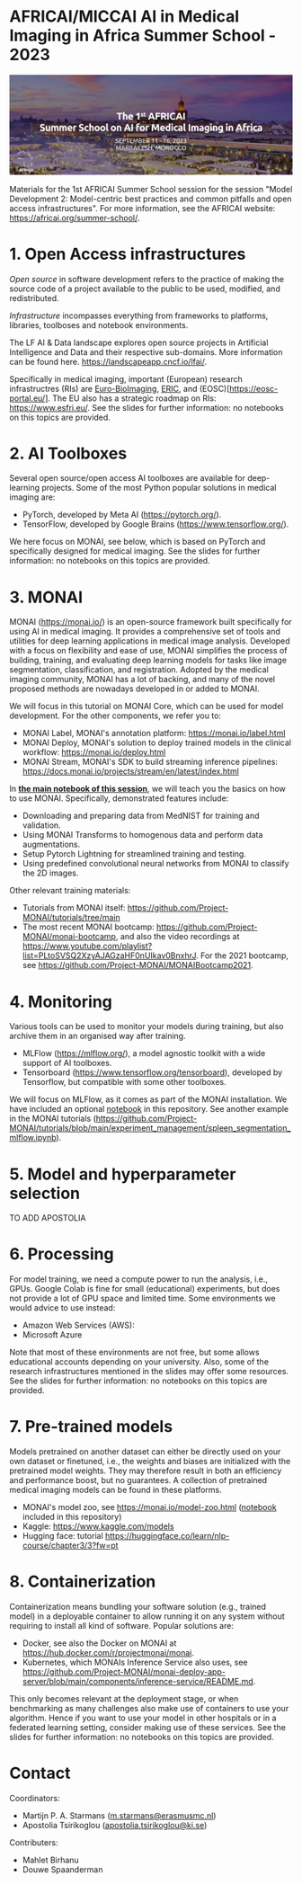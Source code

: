 # AFRICAI/MICCAI AI in Medical Imaging in Africa Summer School - 2023
<img src="images/AFRICAI_banner.jpg" alt="Overview"/>

Materials for the 1st AFRICAI Summer School session for the session
"Model Development 2: Model-centric best practices and common pitfalls and open access infrastructures". 
For more information, see the AFRICAI website: https://africai.org/summer-school/. 
 
# 1. Open Access infrastructures
*Open source* in software development refers to the practice of making the source code of a project available to the public to be used, modified, and redistributed.

*Infrastructure* incompasses everything from frameworks to platforms, libraries, toolboses and notebook environments.

The LF AI & Data landscape explores open source projects in Artificial Intelligence and Data and their respective sub-domains. More information can be found here. https://landscapeapp.cncf.io/lfai/. 

Specifically in medical imaging, important (European) research infrastructres (RIs) are [Euro-BioImaging](https://www.eurobioimaging.eu/), [ERIC](https://research-and-innovation.ec.europa.eu/strategy/strategy-2020-2024/our-digital-future/european-research-infrastructures/eric_en), and (EOSC)[https://eosc-portal.eu/]. The EU also has a strategic roadmap on RIs: https://www.esfri.eu/. See the slides for further information: no notebooks on this topics are provided.

# 2. AI Toolboxes
Several open source/open access AI toolboxes are available for deep-learning projects. Some of the most Python popular solutions in medical imaging are:

- PyTorch, developed by Meta AI (https://pytorch.org/).
- TensorFlow, developed by Google Brains (https://www.tensorflow.org/).

We here focus on MONAI, see below, which is based on PyTorch and specifically designed for medical imaging. See the slides for further information: no notebooks on this topics are provided.

# 3. MONAI
MONAI (https://monai.io/) is an open-source framework built specifically for using AI in medical imaging. It provides a comprehensive set of tools and utilities for deep learning applications in medical image analysis. Developed with a focus on flexibility and ease of use, MONAI simplifies the process of building, training, and evaluating deep learning models for tasks like image segmentation, classification, and registration. Adopted by the medical imaging community, MONAI has a lot of backing, and many of the novel proposed
methods are nowadays developed in or added to MONAI.

We will focus in this tutorial on MONAI Core, which can be used for model development. For the other components, we refer you to:

- MONAI Label, MONAI's annotation platform: https://monai.io/label.html 
- MONAI Deploy, MONAI's solution to deploy trained models in the clinical workflow: https://monai.io/deploy.html 
- MONAI Stream, MONAI's SDK to build streaming inference pipelines: https://docs.monai.io/projects/stream/en/latest/index.html

In [**the main notebook of this session**](https://github.com/AFRICAI-MICCAI/model_development_2_models/blob/main/Notebooks/3-%20MONAI.ipynb), we will teach
you the basics on how to use MONAI. Specifically, demonstrated features include:

- Downloading and preparing data from MedNIST for training and validation.
- Using MONAI Transforms to homogenous data and perform data augmentations.
- Setup Pytorch Lightning for streamlined training and testing.
- Using predefined convolutional neural networks from MONAI to classify the 2D images.

Other relevant training materials:
- Tutorials from MONAI itself: https://github.com/Project-MONAI/tutorials/tree/main 
- The most recent MONAI bootcamp: https://github.com/Project-MONAI/monai-bootcamp, and also the video recordings at https://www.youtube.com/playlist?list=PLtoSVSQ2XzyAJAGzaHF0nUIkav0BnxhrJ. For the 2021 bootcamp, see https://github.com/Project-MONAI/MONAIBootcamp2021.

# 4. Monitoring
Various tools can be used to monitor your models during training, but also archive them in an organised way after training. 

- MLFlow (https://mlflow.org/), a model agnostic toolkit with a wide support of AI toolboxes. 
- Tensorboard (https://www.tensorflow.org/tensorboard), developed by Tensorflow, but compatible with some other toolboxes. 

We will focus on MLFlow, as it comes as part of the MONAI installation. We have included an optional [notebook](https://github.com/AFRICAI-MICCAI/model_development_2_models/blob/main/Notebooks/4-MONAI_MLFlow-[optional].ipynb) in this repository. See another example in the MONAI tutorials (https://github.com/Project-MONAI/tutorials/blob/main/experiment_management/spleen_segmentation_mlflow.ipynb).

# 5. Model and hyperparameter selection
TO ADD APOSTOLIA

# 6. Processing
For model training, we need a compute power to run the analysis, i.e., GPUs. Google Colab is fine for small (educational)
experiments, but does not provide a lot of GPU space and limited time. Some environments we would advice to use instead:

- Amazon Web Services (AWS):
- Microsoft Azure

Note that most of these environments are not free, but some allows educational accounts depending on your university. Also,
some of the research infrastructures mentioned in the slides may offer some resources.
See the slides for further information: no notebooks on this topics are provided.

# 7. Pre-trained models
Models pretrained on another dataset can either be directly used on your own dataset or finetuned, i.e., the weights and biases are initialized
with the pretrained model weights. They may therefore result in both an efficiency and performance boost, but no guarantees. A collection of pretrained medical imaging models can be found in these platforms.

- MONAI's model zoo, see https://monai.io/model-zoo.html ([notebook](https://github.com/AFRICAI-MICCAI/model_development_2_models/blob/main/Notebooks/7-%20Pretrained-Models-MONAI_Model_Zoo.ipynb) included in this repository)
- Kaggle: https://www.kaggle.com/models
- Hugging face: tutorial https://huggingface.co/learn/nlp-course/chapter3/3?fw=pt

# 8. Containerization
Containerization means bundling your software solution (e.g., trained model) in a deployable container to allow running it on any system without
requiring to install all kind of software. Popular solutions are:

- Docker, see also the Docker on MONAI at https://hub.docker.com/r/projectmonai/monai.
- Kubernetes, which MONAIs Inference Service also uses, see https://github.com/Project-MONAI/monai-deploy-app-server/blob/main/components/inference-service/README.md.

This only becomes relevant at the deployment stage, or when benchmarking as many challenges also make use of containers to use your algorithm. Hence if you want to use your model in other hospitals or in a federated learning setting, consider making use of these services. See the slides for further information: no notebooks on this topics are provided.

# Contact
Coordinators:

- Martijn P. A. Starmans (m.starmans@erasmusmc.nl)
- Apostolia Tsirikoglou (apostolia.tsirikoglou@ki.se)

Contributers:

- Mahlet Birhanu
- Douwe Spaanderman